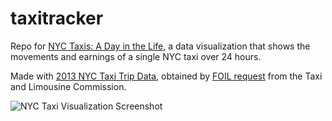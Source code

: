 taxitracker
===========

Repo for [NYC Taxis: A Day in the Life](http://nyctaxi.herokuapp.com), a data visualization that shows the movements and earnings of a single NYC taxi over 24 hours.

Made with [2013 NYC Taxi Trip Data](http://www.andresmh.com/nyctaxitrips/), obtained by [FOIL request](http://chriswhong.com/open-data/foil_nyc_taxi/) from the Taxi and Limousine Commission.

![NYC Taxi Visualization Screenshot](http://chriswhong.com/wp-content/uploads/2014/08/Fullscreen_8_3_14__12_11_AM1.png)
